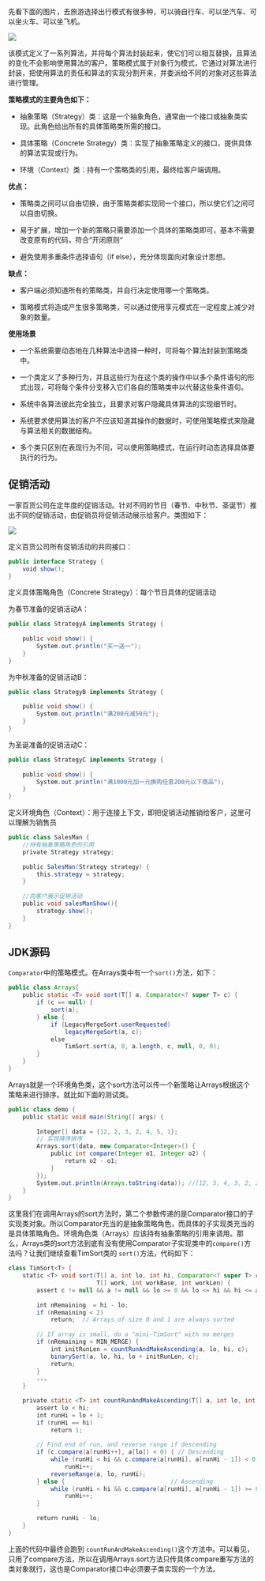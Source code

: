 

先看下面的图片，去旅游选择出行模式有很多种，可以骑自行车、可以坐汽车、可以坐火车、可以坐飞机。

![](assets/策略模式/sqTd3Hep8welIi4l_fZbNcwnZ8Fqy9m2UTyFVFbtteM.jpeg)

该模式定义了一系列算法，并将每个算法封装起来，使它们可以相互替换，且算法的变化不会影响使用算法的客户。策略模式属于对象行为模式，它通过对算法进行封装，把使用算法的责任和算法的实现分割开来，并委派给不同的对象对这些算法进行管理。

**策略模式的主要角色如下：**

- 抽象策略（Strategy）类：这是一个抽象角色，通常由一个接口或抽象类实现。此角色给出所有的具体策略类所需的接口。
    
- 具体策略（Concrete Strategy）类：实现了抽象策略定义的接口，提供具体的算法实现或行为。
    
- 环境（Context）类：持有一个策略类的引用，最终给客户端调用。
    

**优点：**

- 策略类之间可以自由切换，由于策略类都实现同一个接口，所以使它们之间可以自由切换。
    
- 易于扩展，增加一个新的策略只需要添加一个具体的策略类即可，基本不需要改变原有的代码，符合“开闭原则“
    
- 避免使用多重条件选择语句（if else），充分体现面向对象设计思想。
    

**缺点：**

- 客户端必须知道所有的策略类，并自行决定使用哪一个策略类。
    
- 策略模式将造成产生很多策略类，可以通过使用享元模式在一定程度上减少对象的数量。
    

**使用场景**

- 一个系统需要动态地在几种算法中选择一种时，可将每个算法封装到策略类中。
    
- 一个类定义了多种行为，并且这些行为在这个类的操作中以多个条件语句的形式出现，可将每个条件分支移入它们各自的策略类中以代替这些条件语句。
    
- 系统中各算法彼此完全独立，且要求对客户隐藏具体算法的实现细节时。
    
- 系统要求使用算法的客户不应该知道其操作的数据时，可使用策略模式来隐藏与算法相关的数据结构。
    
- 多个类只区别在表现行为不同，可以使用策略模式，在运行时动态选择具体要执行的行为。
    

## 促销活动

一家百货公司在定年度的促销活动。针对不同的节日（春节、中秋节、圣诞节）推出不同的促销活动，由促销员将促销活动展示给客户。类图如下：

![](assets/策略模式/B3oBZO65xpi2hOhN4jiaQPq5GFKV5yQFT_dk7x0pNjo.jpeg)

定义百货公司所有促销活动的共同接口：

```java
public interface Strategy {  
    void show();  
}
```

定义具体策略角色（Concrete Strategy）：每个节日具体的促销活动

为春节准备的促销活动A：

```java
public class StrategyA implements Strategy {  
​  
    public void show() {  
        System.out.println("买一送一");  
    }  
}
```

为中秋准备的促销活动B：

```java
public class StrategyB implements Strategy {  
​  
    public void show() {  
        System.out.println("满200元减50元");  
    }  
}
```

为圣诞准备的促销活动C：

```java
public class StrategyC implements Strategy {  
​  
    public void show() {  
        System.out.println("满1000元加一元换购任意200元以下商品");  
    }  
}
```

定义环境角色（Context）：用于连接上下文，即把促销活动推销给客户，这里可以理解为销售员

```java
public class SalesMan {                          
    //持有抽象策略角色的引用                                
    private Strategy strategy;                   
                                                 
    public SalesMan(Strategy strategy) {         
        this.strategy = strategy;                
    }                                            
                                                 
    //向客户展示促销活动                                  
    public void salesManShow(){                  
        strategy.show();                         
    }                                            
}
```

## JDK源码

`Comparator`中的策略模式。在Arrays类中有一个`sort()`方法，如下：

```java
public class Arrays{  
    public static <T> void sort(T[] a, Comparator<? super T> c) {  
        if (c == null) {  
            sort(a);  
        } else {  
            if (LegacyMergeSort.userRequested)  
                legacyMergeSort(a, c);  
            else  
                TimSort.sort(a, 0, a.length, c, null, 0, 0);  
        }  
    }  
}
```

Arrays就是一个环境角色类，这个sort方法可以传一个新策略让Arrays根据这个策略来进行排序。就比如下面的测试类。

```java
public class demo {  
    public static void main(String[] args) {  
​  
        Integer[] data = {12, 2, 3, 2, 4, 5, 1};  
        // 实现降序排序  
        Arrays.sort(data, new Comparator<Integer>() {  
            public int compare(Integer o1, Integer o2) {  
                return o2 - o1;  
            }  
        });  
        System.out.println(Arrays.toString(data)); //[12, 5, 4, 3, 2, 2, 1]  
    }  
}
```

这里我们在调用Arrays的sort方法时，第二个参数传递的是Comparator接口的子实现类对象。所以Comparator充当的是抽象策略角色，而具体的子实现类充当的是具体策略角色。环境角色类（Arrays）应该持有抽象策略的引用来调用。那么，Arrays类的sort方法到底有没有使用Comparator子实现类中的`compare()`方法吗？让我们继续查看TimSort类的 `sort()`方法，代码如下：

```java
class TimSort<T> {  
    static <T> void sort(T[] a, int lo, int hi, Comparator<? super T> c,  
                         T[] work, int workBase, int workLen) {  
        assert c != null && a != null && lo >= 0 && lo <= hi && hi <= a.length;  
​  
        int nRemaining  = hi - lo;  
        if (nRemaining < 2)  
            return;  // Arrays of size 0 and 1 are always sorted  
​  
        // If array is small, do a "mini-TimSort" with no merges  
        if (nRemaining < MIN_MERGE) {  
            int initRunLen = countRunAndMakeAscending(a, lo, hi, c);  
            binarySort(a, lo, hi, lo + initRunLen, c);  
            return;  
        }  
        ...  
    }     
          
    private static <T> int countRunAndMakeAscending(T[] a, int lo, int hi,Comparator<? super T> c) {  
        assert lo < hi;  
        int runHi = lo + 1;  
        if (runHi == hi)  
            return 1;  
​  
        // Find end of run, and reverse range if descending  
        if (c.compare(a[runHi++], a[lo]) < 0) { // Descending  
            while (runHi < hi && c.compare(a[runHi], a[runHi - 1]) < 0)  
                runHi++;  
            reverseRange(a, lo, runHi);  
        } else {                              // Ascending  
            while (runHi < hi && c.compare(a[runHi], a[runHi - 1]) >= 0)  
                runHi++;  
        }  
​  
        return runHi - lo;  
    }  
}
```

上面的代码中最终会跑到 `countRunAndMakeAscending()`这个方法中。可以看见，只用了compare方法，所以在调用Arrays.sort方法只传具体compare重写方法的类对象就行，这也是Comparator接口中必须要子类实现的一个方法。